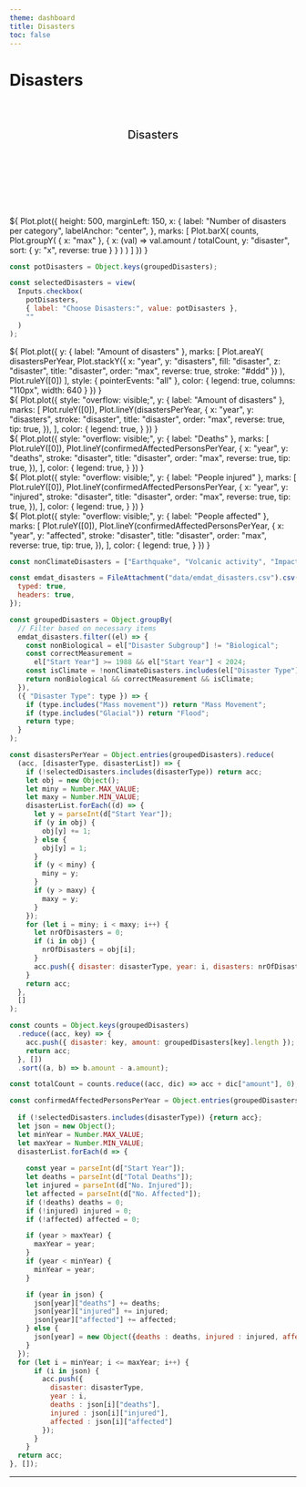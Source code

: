 ```yaml
---
theme: dashboard
title: Disasters
toc: false
---
```


# Disasters

<!-- Load and transform the data -->
<style>
.hero {
display: flex;
flex-direction: column;
align-items: center;
font-family: var(--sans-serif);
margin: 4rem 0 8rem;
text-wrap: balance;
text-align: center;
}

.hero h1 {
margin: 2rem 0;
max-width: none;
font-size: 14vw;
font-weight: 900;
line-height: 1;
background: linear-gradient(30deg, var(--theme-foreground-focus), currentColor);
-webkit-background-clip: text;
-webkit-text-fill-color: transparent;
background-clip: text;
}

.hero h2 {
margin: 0;
max-width: 34em;
font-size: 20px;
font-style: initial;
font-weight: 500;
line-height: 1.5;
color: var(--theme-foreground-muted);
}

@media (min-width: 640px) {
.hero h1 {
font-size: 90px;
}
}

</style>

<div class="hero">
  <h2>Disasters</h2>
</div>

<div class="grid grid-cols-2" style="grid-auto-rows: 600px;">
  <div class="card">${
Plot.plot({
  height: 500,
  marginLeft: 150,
  x: {
    label: "Number of disasters per category",
    labelAnchor: "center",
  },
  marks: [
    Plot.barX(
      counts,
      Plot.groupY(
        { x: "max" },
        {
          x: (val) => val.amount / totalCount,
          y: "disaster",
          sort: { y: "x", reverse: true }
        }
      )
    )
  ]
})
  }</div>
</div>

```js
const potDisasters = Object.keys(groupedDisasters);
```

```js
const selectedDisasters = view(
  Inputs.checkbox(
    potDisasters,
    { label: "Choose Disasters:", value: potDisasters },
    ""
  )
);
```

<div class="grid grid-cols-2" style="grid-auto-rows: 600px;">
  <div class="card">${
    Plot.plot({
    y: {
      label: "Amount of disasters"
    },
    marks: [
      Plot.areaY(
        disastersPerYear,
        Plot.stackY({
          x: "year",
          y: "disasters",
          fill: "disaster",
          z: "disaster",
          title: "disaster",
          order: "max",
          reverse: true,
          stroke: "#ddd"
        })
      ),
      Plot.ruleY([0])
    ],
    style: {
      pointerEvents: "all"
    },
    color: {
      legend: true,
      columns: "110px",
      width: 640
    }
  })
  }</div>
</div>

<div class="grid grid-cols-2" style="grid-auto-rows: 600px;">
  <div class="card">
    ${
      Plot.plot({
    style: "overflow: visible;",
    y: {
      label: "Amount of disasters"
    },
    marks: [
      Plot.ruleY([0]),
      Plot.lineY(disastersPerYear, {
        x: "year",
        y: "disasters",
        stroke: "disaster",
        title: "disaster",
        order: "max",
        reverse: true,
        tip: true,
      }),
    ],
    color: {
        legend: true,
      }
  })
      }</div>
</div>



<div class="grid grid-rows-3">
  <div class="card">
    ${
      Plot.plot({
    style: "overflow: visible;",
    y: {
      label: "Deaths"
    },
    marks: [
      Plot.ruleY([0]),
      Plot.lineY(confirmedAffectedPersonsPerYear, {
        x: "year",
        y: "deaths",
        stroke: "disaster",
        title: "disaster",
        order: "max",
        reverse: true,
        tip: true,
      }),
    ],
    color: {
        legend: true,
      }
  })
      }</div>
  <div class="card">
    ${
      Plot.plot({
    style: "overflow: visible;",
    y: {
      label: "People injured"
    },
    marks: [
      Plot.ruleY([0]),
      Plot.lineY(confirmedAffectedPersonsPerYear, {
        x: "year",
        y: "injured",
        stroke: "disaster",
        title: "disaster",
        order: "max",
        reverse: true,
        tip: true,
      }),
    ],
    color: {
        legend: true,
      }
  })
      }</div>

  <div class="card">
    ${
      Plot.plot({
    style: "overflow: visible;",
    y: {
      label: "People affected"
    },
    marks: [
      Plot.ruleY([0]),
      Plot.lineY(confirmedAffectedPersonsPerYear, {
        x: "year",
        y: "affected",
        stroke: "disaster",
        title: "disaster",
        order: "max",
        reverse: true,
        tip: true,
      }),
    ],
    color: {
        legend: true,
      }
  })
      }</div>
</div>


```js
const nonClimateDisasters = ["Earthquake", "Volcanic activity", "Impact"];
```

```js
const emdat_disasters = FileAttachment("data/emdat_disasters.csv").csv({
  typed: true,
  headers: true,
});
```

```js
const groupedDisasters = Object.groupBy(
  // Filter based on necessary items
  emdat_disasters.filter((el) => {
    const nonBiological = el["Disaster Subgroup"] != "Biological";
    const correctMeasurement =
      el["Start Year"] >= 1988 && el["Start Year"] < 2024;
    const isClimate = !nonClimateDisasters.includes(el["Disaster Type"]);
    return nonBiological && correctMeasurement && isClimate;
  }),
  ({ "Disaster Type": type }) => {
    if (type.includes("Mass movement")) return "Mass Movement";
    if (type.includes("Glacial")) return "Flood";
    return type;
  }
);
```

```js
const disastersPerYear = Object.entries(groupedDisasters).reduce(
  (acc, [disasterType, disasterList]) => {
    if (!selectedDisasters.includes(disasterType)) return acc;
    let obj = new Object();
    let miny = Number.MAX_VALUE;
    let maxy = Number.MIN_VALUE;
    disasterList.forEach((d) => {
      let y = parseInt(d["Start Year"]);
      if (y in obj) {
        obj[y] += 1;
      } else {
        obj[y] = 1;
      }
      if (y < miny) {
        miny = y;
      }
      if (y > maxy) {
        maxy = y;
      }
    });
    for (let i = miny; i < maxy; i++) {
      let nrOfDisasters = 0;
      if (i in obj) {
        nrOfDisasters = obj[i];
      }
      acc.push({ disaster: disasterType, year: i, disasters: nrOfDisasters });
    }
    return acc;
  },
  []
);
```

```js
const counts = Object.keys(groupedDisasters)
  .reduce((acc, key) => {
    acc.push({ disaster: key, amount: groupedDisasters[key].length });
    return acc;
  }, [])
  .sort((a, b) => b.amount - a.amount);
```

```js
const totalCount = counts.reduce((acc, dic) => acc + dic["amount"], 0);
```

```js
const confirmedAffectedPersonsPerYear = Object.entries(groupedDisasters).reduce((acc, [disasterType, disasterList]) => {
  
  if (!selectedDisasters.includes(disasterType)) {return acc};
  let json = new Object();
  let minYear = Number.MAX_VALUE;
  let maxYear = Number.MIN_VALUE;
  disasterList.forEach(d => {
    
    const year = parseInt(d["Start Year"]);
    let deaths = parseInt(d["Total Deaths"]);
    let injured = parseInt(d["No. Injured"]);
    let affected = parseInt(d["No. Affected"]);
    if (!deaths) deaths = 0;
    if (!injured) injured = 0;
    if (!affected) affected = 0;

    if (year > maxYear) {
      maxYear = year;
    } 
    if (year < minYear) {
      minYear = year;
    }

    if (year in json) {
      json[year]["deaths"] += deaths;
      json[year]["injured"] += injured;
      json[year]["affected"] += affected;
    } else {
      json[year] = new Object({deaths : deaths, injured : injured, affected : affected});
    }
  });
  for (let i = minYear; i <= maxYear; i++) {
      if (i in json) {
        acc.push({
          disaster: disasterType,
          year : i, 
          deaths : json[i]["deaths"], 
          injured : json[i]["injured"], 
          affected : json[i]["affected"]
        });
      }
    }
  return acc;
}, []);

```

---
